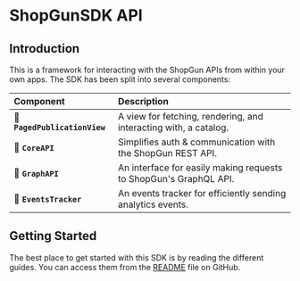 # ShopGunSDK API

## Introduction

This is a framework for interacting with the ShopGun APIs from within your own apps. The SDK has been split into several components:

| Component | Description |
| :--- | :--- |
| 📖 **`PagedPublicationView`** | A view for fetching, rendering, and interacting with, a catalog. |
| 🤝 **`CoreAPI`** | Simplifies auth & communication with the ShopGun REST API. |
| 🔗 **`GraphAPI`** | An interface for easily making requests to ShopGun's GraphQL API. |
| 📡 **`EventsTracker`** | An events tracker for efficiently sending analytics events. |

## Getting Started

The best place to get started with this SDK is by reading the different guides. You can access them from the [README](https://github.com/shopgun/shopgun-ios-sdk/) file on GitHub.
